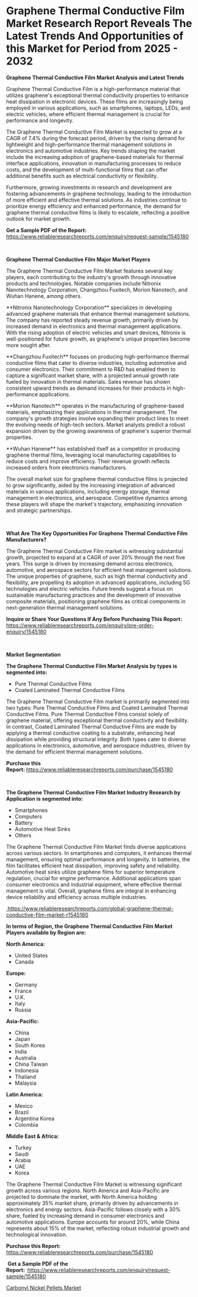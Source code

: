 <p><h1>Graphene Thermal Conductive Film Market Research Report Reveals The Latest Trends And Opportunities of this Market for Period from 2025 - 2032</h1></p><p><strong>Graphene Thermal Conductive Film Market Analysis and Latest Trends</strong></p>
<p><p>Graphene Thermal Conductive Film is a high-performance material that utilizes graphene's exceptional thermal conductivity properties to enhance heat dissipation in electronic devices. These films are increasingly being employed in various applications, such as smartphones, laptops, LEDs, and electric vehicles, where efficient thermal management is crucial for performance and longevity.</p><p>The Graphene Thermal Conductive Film Market is expected to grow at a CAGR of 7.4% during the forecast period, driven by the rising demand for lightweight and high-performance thermal management solutions in electronics and automotive industries. Key trends shaping the market include the increasing adoption of graphene-based materials for thermal interface applications, innovation in manufacturing processes to reduce costs, and the development of multi-functional films that can offer additional benefits such as electrical conductivity or flexibility.</p><p>Furthermore, growing investments in research and development are fostering advancements in graphene technology, leading to the introduction of more efficient and effective thermal solutions. As industries continue to prioritize energy efficiency and enhanced performance, the demand for graphene thermal conductive films is likely to escalate, reflecting a positive outlook for market growth.</p></p>
<p><strong>Get a Sample PDF of the Report:&nbsp;</strong> <a href="https://www.reliableresearchreports.com/enquiry/request-sample/1545180?utm_campaign=38&utm_medium=2&utm_source=Github&utm_content=ia&utm_term=02022025&utm_id=graphene-thermal-conductive-film">https://www.reliableresearchreports.com/enquiry/request-sample/1545180</a></p>
<p>&nbsp;</p>
<p><strong>Graphene Thermal Conductive Film Major Market Players</strong></p>
<p><p>The Graphene Thermal Conductive Film Market features several key players, each contributing to the industry's growth through innovative products and technologies. Notable companies include Nitronix Nanotechnology Corporation, Changzhou Fuxitech, Morion Nanotech, and Wuhan Hanene, among others.</p><p>**Nitronix Nanotechnology Corporation** specializes in developing advanced graphene materials that enhance thermal management solutions. The company has reported steady revenue growth, primarily driven by increased demand in electronics and thermal management applications. With the rising adoption of electric vehicles and smart devices, Nitronix is well-positioned for future growth, as graphene's unique properties become more sought after.</p><p>**Changzhou Fuxitech** focuses on producing high-performance thermal conductive films that cater to diverse industries, including automotive and consumer electronics. Their commitment to R&D has enabled them to capture a significant market share, with a projected annual growth rate fueled by innovation in thermal materials. Sales revenue has shown consistent upward trends as demand increases for their products in high-performance applications.</p><p>**Morion Nanotech** operates in the manufacturing of graphene-based materials, emphasizing their applications in thermal management. The company's growth strategies involve expanding their product lines to meet the evolving needs of high-tech sectors. Market analysts predict a robust expansion driven by the growing awareness of graphene's superior thermal properties.</p><p>**Wuhan Hanene** has established itself as a competitor in producing graphene thermal films, leveraging local manufacturing capabilities to reduce costs and improve efficiency. Their revenue growth reflects increased orders from electronics manufacturers.</p><p>The overall market size for graphene thermal conductive films is projected to grow significantly, aided by the increasing integration of advanced materials in various applications, including energy storage, thermal management in electronics, and aerospace. Competitive dynamics among these players will shape the market's trajectory, emphasizing innovation and strategic partnerships.</p></p>
<p>&nbsp;</p>
<p><strong>What Are The Key Opportunities For Graphene Thermal Conductive Film Manufacturers?</strong></p>
<p><p>The Graphene Thermal Conductive Film market is witnessing substantial growth, projected to expand at a CAGR of over 20% through the next five years. This surge is driven by increasing demand across electronics, automotive, and aerospace sectors for efficient heat management solutions. The unique properties of graphene, such as high thermal conductivity and flexibility, are propelling its adoption in advanced applications, including 5G technologies and electric vehicles. Future trends suggest a focus on sustainable manufacturing practices and the development of innovative composite materials, positioning graphene films as critical components in next-generation thermal management solutions.</p></p>
<p><strong>Inquire or Share Your Questions If Any Before Purchasing This Report:</strong> <a href="https://www.reliableresearchreports.com/enquiry/pre-order-enquiry/1545180?utm_campaign=38&utm_medium=2&utm_source=Github&utm_content=ia&utm_term=02022025&utm_id=graphene-thermal-conductive-film">https://www.reliableresearchreports.com/enquiry/pre-order-enquiry/1545180</a></p>
<p>&nbsp;</p>
<p><strong>Market Segmentation</strong></p>
<p><strong>The Graphene Thermal Conductive Film Market Analysis by types is segmented into:</strong></p>
<p><ul><li>Pure Thermal Conductive Films</li><li>Coated Laminated Thermal Conductive Films</li></ul></p>
<p><p>The Graphene Thermal Conductive Film market is primarily segmented into two types: Pure Thermal Conductive Films and Coated Laminated Thermal Conductive Films. Pure Thermal Conductive Films consist solely of graphene material, offering exceptional thermal conductivity and flexibility. In contrast, Coated Laminated Thermal Conductive Films are made by applying a thermal conductive coating to a substrate, enhancing heat dissipation while providing structural integrity. Both types cater to diverse applications in electronics, automotive, and aerospace industries, driven by the demand for efficient thermal management solutions.</p></p>
<p><strong>Purchase this Report:&nbsp;</strong><a href="https://www.reliableresearchreports.com/purchase/1545180?utm_campaign=38&utm_medium=2&utm_source=Github&utm_content=ia&utm_term=02022025&utm_id=graphene-thermal-conductive-film">https://www.reliableresearchreports.com/purchase/1545180</a></p>
<p>&nbsp;</p>
<p><strong>The Graphene Thermal Conductive Film Market Industry Research by Application is segmented into:</strong></p>
<p><ul><li>Smartphones</li><li>Computers</li><li>Battery</li><li>Automotive Heat Sinks</li><li>Others</li></ul></p>
<p><p>The Graphene Thermal Conductive Film Market finds diverse applications across various sectors. In smartphones and computers, it enhances thermal management, ensuring optimal performance and longevity. In batteries, the film facilitates efficient heat dissipation, improving safety and reliability. Automotive heat sinks utilize graphene films for superior temperature regulation, crucial for engine performance. Additional applications span consumer electronics and industrial equipment, where effective thermal management is vital. Overall, graphene films are integral in enhancing device reliability and efficiency across multiple industries.</p></p>
<p><a href="https://www.reliableresearchreports.com/global-graphene-thermal-conductive-film-market-r1545180?utm_campaign=38&utm_medium=2&utm_source=Github&utm_content=ia&utm_term=02022025&utm_id=graphene-thermal-conductive-film">&nbsp;https://www.reliableresearchreports.com/global-graphene-thermal-conductive-film-market-r1545180</a></p>
<p><strong>In terms of Region, the Graphene Thermal Conductive Film Market Players available by Region are:</strong></p>
<p>
    <p> <strong> North America: </strong>
        <ul>
            <li>United States</li>
            <li>Canada</li>
        </ul>
        </p> 
    <p> <strong> Europe: </strong>
        <ul>
            <li>Germany</li>
            <li>France</li>
            <li>U.K.</li>
            <li>Italy</li>
            <li>Russia</li>
        </ul>
        </p> 
    <p> <strong> Asia-Pacific: </strong>
        <ul>
            <li>China</li>
            <li>Japan</li>
            <li>South Korea</li>
            <li>India</li>
            <li>Australia</li>
            <li>China Taiwan</li>
            <li>Indonesia</li>
            <li>Thailand</li>
            <li>Malaysia</li>
        </ul>
        </p> 
    <p> <strong> Latin America: </strong>
        <ul>
            <li>Mexico</li>
            <li>Brazil</li>
            <li>Argentina Korea</li>
            <li>Colombia</li>
        </ul>
        </p> 
    <p> <strong> Middle East & Africa: </strong>
        <ul>
            <li>Turkey</li>
            <li>Saudi</li>
            <li>Arabia</li>
            <li>UAE</li>
            <li>Korea</li>
        </ul>
    </p>
    </p>
<p><p>The Graphene Thermal Conductive Film Market is witnessing significant growth across various regions. North America and Asia-Pacific are projected to dominate the market, with North America holding approximately 35% market share, primarily driven by advancements in electronics and energy sectors. Asia-Pacific follows closely with a 30% share, fueled by increasing demand in consumer electronics and automotive applications. Europe accounts for around 20%, while China represents about 15% of the market, reflecting robust industrial growth and technological innovation.</p></p>
<p><strong>Purchase this Report: </strong><a href="https://www.reliableresearchreports.com/purchase/1545180?utm_campaign=38&utm_medium=2&utm_source=Github&utm_content=ia&utm_term=02022025&utm_id=graphene-thermal-conductive-film">https://www.reliableresearchreports.com/purchase/1545180</a></p>
<p>&nbsp;<strong>Get a Sample PDF of the Report:&nbsp;&nbsp;</strong><a href="https://www.reliableresearchreports.com/enquiry/request-sample/1545180?utm_campaign=38&utm_medium=2&utm_source=Github&utm_content=ia&utm_term=02022025&utm_id=graphene-thermal-conductive-film">https://www.reliableresearchreports.com/enquiry/request-sample/1545180</a></p>
<p><strong></strong></p>
<p><p><a href="https://github.com/arionmp/Market-Research-Report-List-5/blob/main/carbonyl-nickel-pellets-market.md?utm_campaign=38&utm_medium=2&utm_source=Github&utm_content=ia&utm_term=02022025&utm_id=graphene-thermal-conductive-film">Carbonyl Nickel Pellets Market</a></p></p>